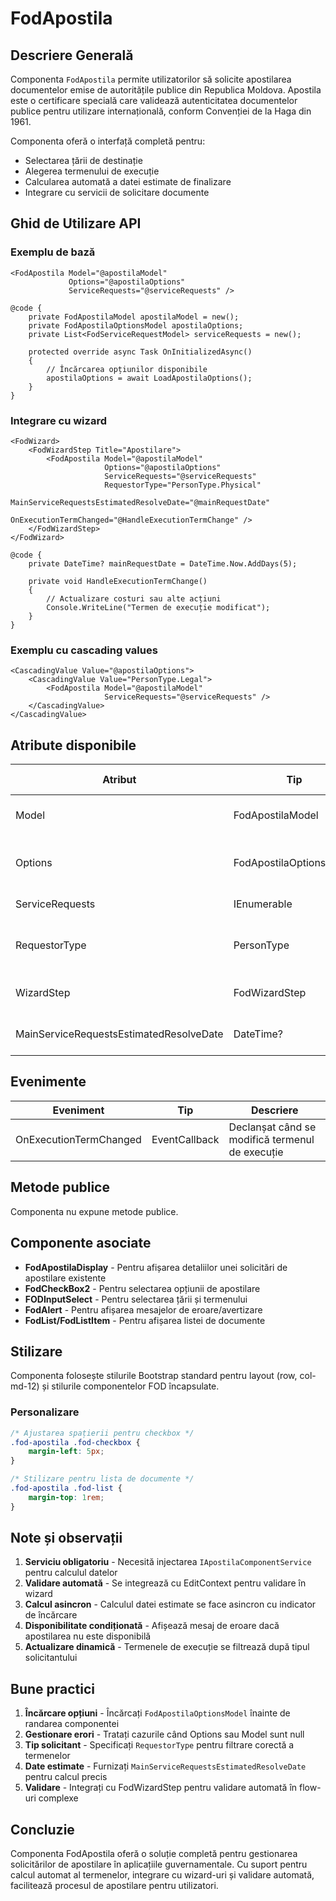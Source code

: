 # FodApostila

## Descriere Generală

Componenta `FodApostila` permite utilizatorilor să solicite apostilarea documentelor emise de autoritățile publice din Republica Moldova. Apostila este o certificare specială care validează autenticitatea documentelor publice pentru utilizare internațională, conform Convenției de la Haga din 1961.

Componenta oferă o interfață completă pentru:
- Selectarea țării de destinație
- Alegerea termenului de execuție
- Calcularea automată a datei estimate de finalizare
- Integrare cu servicii de solicitare documente

## Ghid de Utilizare API

### Exemplu de bază

```razor
<FodApostila Model="@apostilaModel" 
             Options="@apostilaOptions"
             ServiceRequests="@serviceRequests" />

@code {
    private FodApostilaModel apostilaModel = new();
    private FodApostilaOptionsModel apostilaOptions;
    private List<FodServiceRequestModel> serviceRequests = new();

    protected override async Task OnInitializedAsync()
    {
        // Încărcarea opțiunilor disponibile
        apostilaOptions = await LoadApostilaOptions();
    }
}
```

### Integrare cu wizard

```razor
<FodWizard>
    <FodWizardStep Title="Apostilare">
        <FodApostila Model="@apostilaModel" 
                     Options="@apostilaOptions"
                     ServiceRequests="@serviceRequests"
                     RequestorType="PersonType.Physical"
                     MainServiceRequestsEstimatedResolveDate="@mainRequestDate"
                     OnExecutionTermChanged="@HandleExecutionTermChange" />
    </FodWizardStep>
</FodWizard>

@code {
    private DateTime? mainRequestDate = DateTime.Now.AddDays(5);

    private void HandleExecutionTermChange()
    {
        // Actualizare costuri sau alte acțiuni
        Console.WriteLine("Termen de execuție modificat");
    }
}
```

### Exemplu cu cascading values

```razor
<CascadingValue Value="@apostilaOptions">
    <CascadingValue Value="PersonType.Legal">
        <FodApostila Model="@apostilaModel" 
                     ServiceRequests="@serviceRequests" />
    </CascadingValue>
</CascadingValue>
```

## Atribute disponibile

| Atribut | Tip | Valoare implicită | Descriere |
|---------|-----|-------------------|-----------|
| Model | FodApostilaModel | - | Modelul de date pentru solicitarea de apostilare (obligatoriu) |
| Options | FodApostilaOptionsModel | - | Opțiunile disponibile (țări, termene) - poate fi și CascadingParameter |
| ServiceRequests | IEnumerable<FodServiceRequestModel> | - | Lista documentelor care pot fi apostilate |
| RequestorType | PersonType | - | Tipul solicitantului (Fizic/Juridic) - poate fi și CascadingParameter |
| WizardStep | FodWizardStep | - | Referință la pasul de wizard pentru validare (CascadingParameter) |
| MainServiceRequestsEstimatedResolveDate | DateTime? | DateTime.Now | Data estimată pentru finalizarea serviciilor principale |

## Evenimente

| Eveniment | Tip | Descriere |
|-----------|-----|-----------|
| OnExecutionTermChanged | EventCallback | Declanșat când se modifică termenul de execuție |

## Metode publice

Componenta nu expune metode publice.

## Componente asociate

- **FodApostilaDisplay** - Pentru afișarea detaliilor unei solicitări de apostilare existente
- **FodCheckBox2** - Pentru selectarea opțiunii de apostilare
- **FODInputSelect** - Pentru selectarea țării și termenului
- **FodAlert** - Pentru afișarea mesajelor de eroare/avertizare
- **FodList/FodListItem** - Pentru afișarea listei de documente

## Stilizare

Componenta folosește stilurile Bootstrap standard pentru layout (row, col-md-12) și stilurile componentelor FOD încapsulate.

### Personalizare

```css
/* Ajustarea spațierii pentru checkbox */
.fod-apostila .fod-checkbox {
    margin-left: 5px;
}

/* Stilizare pentru lista de documente */
.fod-apostila .fod-list {
    margin-top: 1rem;
}
```

## Note și observații

1. **Serviciu obligatoriu** - Necesită injectarea `IApostilaComponentService` pentru calculul datelor
2. **Validare automată** - Se integrează cu EditContext pentru validare în wizard
3. **Calcul asincron** - Calculul datei estimate se face asincron cu indicator de încărcare
4. **Disponibilitate condiționată** - Afișează mesaj de eroare dacă apostilarea nu este disponibilă
5. **Actualizare dinamică** - Termenele de execuție se filtrează după tipul solicitantului

## Bune practici

1. **Încărcare opțiuni** - Încărcați `FodApostilaOptionsModel` înainte de randarea componentei
2. **Gestionare erori** - Tratați cazurile când Options sau Model sunt null
3. **Tip solicitant** - Specificați `RequestorType` pentru filtrare corectă a termenelor
4. **Date estimate** - Furnizați `MainServiceRequestsEstimatedResolveDate` pentru calcul precis
5. **Validare** - Integrați cu FodWizardStep pentru validare automată în flow-uri complexe

## Concluzie

Componenta FodApostila oferă o soluție completă pentru gestionarea solicitărilor de apostilare în aplicațiile guvernamentale. Cu suport pentru calcul automat al termenelor, integrare cu wizard-uri și validare automată, facilitează procesul de apostilare pentru utilizatori.
